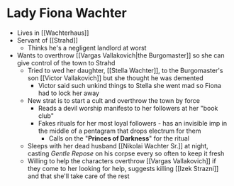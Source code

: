 # Lady Fiona Wachter
* Lives in [[Wachterhaus]]
* Servant of [[Strahd]]
  * Thinks he's a negligent landlord at worst
* Wants to overthrow [[Vargas Vallakovich|the Burgomaster]] so she can give control of the town to Strahd
  * Tried to wed her daughter, [[Stella Wachter]], to the Burgomaster's son [[Victor Vallakovich]] but she thought he was demented
    * Victor said such unkind things to Stella she went mad so Fiona had to lock her away
  * New strat is to start a cult and overthrow the town by force
    * Reads a devil worship manifesto to her followers at her "book club"
    * Fakes rituals for her most loyal followers - has an invisible imp in the middle of a pentagram that drops electrum for them
      * Calls on the "**Princes of Darkness**" for the ritual
  * Sleeps with her dead husband [[Nikolai Wachter Sr.]] at night, casting _Gentle Repose_ on his corpse every so often to keep it fresh
  * Willing to help the characters overthrow [[Vargas Vallakovich]] if they come to her looking for help, suggests killing [[Izek Strazni]] and that she'll take care of the rest